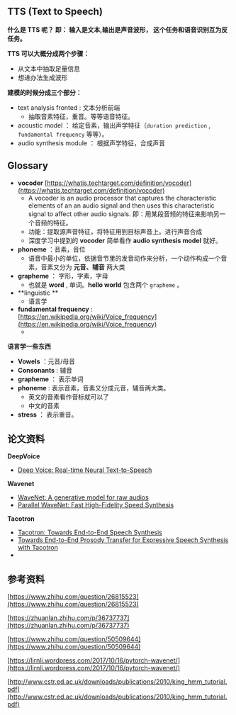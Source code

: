 ## TTS (Text to Speech)

**什么是 TTS 呢？ 即： 输入是文本,输出是声音波形， 这个任务和语音识别互为反任务。**



**TTS 可以大概分成两个步骤：**

* 从文本中抽取足量信息
* 想进办法生成波形



**建模的时候分成三个部分：**

* text analysis fronted : 文本分析前端
  * 抽取音素特征，重音。等等语音特征。
* acoustic model ： 给定音素，输出声学特征（`duration prediction` , `fundamental frequency` 等等）。
* audio synthesis module ： 根据声学特征，合成声音







## Glossary

* **vocoder** [https://whatis.techtarget.com/definition/vocoder](https://whatis.techtarget.com/definition/vocoder)
  * A vocoder is an audio processor that captures the characteristic elements of an an audio signal and then uses this characteristic signal to affect other audio signals.  即：用某段音频的特征来影响另一个音频的特征。
  * 功能：提取源声音特征，将特征用到目标声音上。进行声音合成
  * 深度学习中提到的 **vocoder** 简单看作 **audio synthesis model** 就好。
* **phoneme** ：音素，音位
  * 语音中最小的单位，依据音节里的发音动作来分析，一个动作构成一个音素，音素又分为 **元音、辅音** 两大类
* **grapheme** ： 字形，字素，字母
  * 也就是 **word** , 单词。**hello world** 包含两个 `grapheme` 。
* **linguistic **
  * 语言学
* **fundamental frequency** : [https://en.wikipedia.org/wiki/Voice_frequency](https://en.wikipedia.org/wiki/Voice_frequency)
  * ​




**语言学一些东西**

* **Vowels** ：元音/母音
* **Consonants** : 辅音
* **grapheme** ： 表示单词
* **phoneme** : 表示音素，音素又分成元音，辅音两大类。
  * 英文的音素看作音标就可以了
  * 中文的音素
* **stress** ： 表示重音。



## 论文资料

**DeepVoice**

* [Deep Voice: Real-time Neural Text-to-Speech](http://cn.arxiv.org/pdf/1702.07825.pdf)

**Wavenet**

* [WaveNet: A generative model for raw audios](http://cn.arxiv.org/pdf/1609.03499.pdf)
* [Parallel WaveNet: Fast High-Fidelity Speed Synthesis](http://cn.arxiv.org/pdf/1711.10433.pdf)

**Tacotron**

* [Tacotron: Towards End-to-End Speech Synthesis](http://cn.arxiv.org/pdf/1703.10135.pdf)
* [Towards End-to-End Prosody Transfer for Expressive Speech Synthesis with Tacotron](http://cn.arxiv.org/pdf/1803.09047.pdf)
* ​


## 参考资料

[https://www.zhihu.com/question/26815523](https://www.zhihu.com/question/26815523)

[https://zhuanlan.zhihu.com/p/36737737](https://zhuanlan.zhihu.com/p/36737737)

[https://www.zhihu.com/question/50509644](https://www.zhihu.com/question/50509644)

[https://lirnli.wordpress.com/2017/10/16/pytorch-wavenet/](https://lirnli.wordpress.com/2017/10/16/pytorch-wavenet/)

[http://www.cstr.ed.ac.uk/downloads/publications/2010/king_hmm_tutorial.pdf](http://www.cstr.ed.ac.uk/downloads/publications/2010/king_hmm_tutorial.pdf)